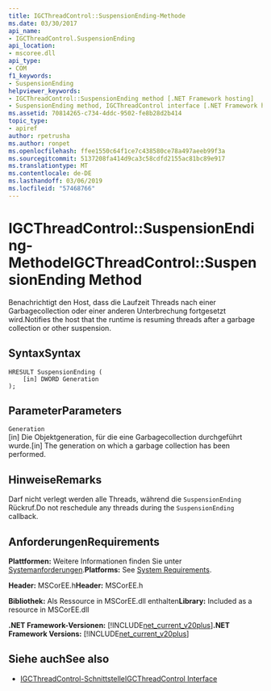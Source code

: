 ```yaml
---
title: IGCThreadControl::SuspensionEnding-Methode
ms.date: 03/30/2017
api_name:
- IGCThreadControl.SuspensionEnding
api_location:
- mscoree.dll
api_type:
- COM
f1_keywords:
- SuspensionEnding
helpviewer_keywords:
- IGCThreadControl::SuspensionEnding method [.NET Framework hosting]
- SuspensionEnding method, IGCThreadControl interface [.NET Framework hosting]
ms.assetid: 70814265-c734-4ddc-9502-fe8b28d2b414
topic_type:
- apiref
author: rpetrusha
ms.author: ronpet
ms.openlocfilehash: ffee1550c64f1ce7c438580ce78a497aeeb99f3a
ms.sourcegitcommit: 5137208fa414d9ca3c58cdfd2155ac81bc89e917
ms.translationtype: MT
ms.contentlocale: de-DE
ms.lasthandoff: 03/06/2019
ms.locfileid: "57468766"
---
```

# <a name="igcthreadcontrolsuspensionending-method"></a><span data-ttu-id="b5346-102">IGCThreadControl::SuspensionEnding-Methode</span><span class="sxs-lookup"><span data-stu-id="b5346-102">IGCThreadControl::SuspensionEnding Method</span></span>
<span data-ttu-id="b5346-103">Benachrichtigt den Host, dass die Laufzeit Threads nach einer Garbagecollection oder einer anderen Unterbrechung fortgesetzt wird.</span><span class="sxs-lookup"><span data-stu-id="b5346-103">Notifies the host that the runtime is resuming threads after a garbage collection or other suspension.</span></span>  
  
## <a name="syntax"></a><span data-ttu-id="b5346-104">Syntax</span><span class="sxs-lookup"><span data-stu-id="b5346-104">Syntax</span></span>  
  
```  
HRESULT SuspensionEnding (  
    [in] DWORD Generation  
);  
```  
  
## <a name="parameters"></a><span data-ttu-id="b5346-105">Parameter</span><span class="sxs-lookup"><span data-stu-id="b5346-105">Parameters</span></span>  
 `Generation`  
 <span data-ttu-id="b5346-106">[in] Die Objektgeneration, für die eine Garbagecollection durchgeführt wurde.</span><span class="sxs-lookup"><span data-stu-id="b5346-106">[in] The generation on which a garbage collection has been performed.</span></span>  
  
## <a name="remarks"></a><span data-ttu-id="b5346-107">Hinweise</span><span class="sxs-lookup"><span data-stu-id="b5346-107">Remarks</span></span>  
 <span data-ttu-id="b5346-108">Darf nicht verlegt werden alle Threads, während die `SuspensionEnding` Rückruf.</span><span class="sxs-lookup"><span data-stu-id="b5346-108">Do not reschedule any threads during the `SuspensionEnding` callback.</span></span>  
  
## <a name="requirements"></a><span data-ttu-id="b5346-109">Anforderungen</span><span class="sxs-lookup"><span data-stu-id="b5346-109">Requirements</span></span>  
 <span data-ttu-id="b5346-110">**Plattformen:** Weitere Informationen finden Sie unter [Systemanforderungen](../../../../docs/framework/get-started/system-requirements.md).</span><span class="sxs-lookup"><span data-stu-id="b5346-110">**Platforms:** See [System Requirements](../../../../docs/framework/get-started/system-requirements.md).</span></span>  
  
 <span data-ttu-id="b5346-111">**Header:** MSCorEE.h</span><span class="sxs-lookup"><span data-stu-id="b5346-111">**Header:** MSCorEE.h</span></span>  
  
 <span data-ttu-id="b5346-112">**Bibliothek:** Als Ressource in MSCorEE.dll enthalten</span><span class="sxs-lookup"><span data-stu-id="b5346-112">**Library:** Included as a resource in MSCorEE.dll</span></span>  
  
 <span data-ttu-id="b5346-113">**.NET Framework-Versionen:** [!INCLUDE[net_current_v20plus](../../../../includes/net-current-v20plus-md.md)]</span><span class="sxs-lookup"><span data-stu-id="b5346-113">**.NET Framework Versions:** [!INCLUDE[net_current_v20plus](../../../../includes/net-current-v20plus-md.md)]</span></span>  
  
## <a name="see-also"></a><span data-ttu-id="b5346-114">Siehe auch</span><span class="sxs-lookup"><span data-stu-id="b5346-114">See also</span></span>
- [<span data-ttu-id="b5346-115">IGCThreadControl-Schnittstelle</span><span class="sxs-lookup"><span data-stu-id="b5346-115">IGCThreadControl Interface</span></span>](../../../../docs/framework/unmanaged-api/hosting/igcthreadcontrol-interface.md)
